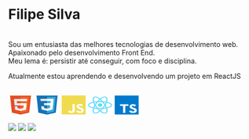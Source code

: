 # Filipe Silva

<!--
- 🔭 I’m currently working on ...
- 🌱
-->
<br>
Sou um entusiasta das melhores tecnologias de desenvolvimento web.
<br>
Apaixonado pelo desenvolvimento Front End.
<br>
Meu lema é: persistir até conseguir, com foco e disciplina.
<br>

Atualmente estou aprendendo e desenvolvendo um projeto em ReactJS

<!--
- 👯 I’m looking to collaborate on ...
- 🤔 I’m looking for help with ...
- 💬 Ask me about ...
- 📫 How to reach me: ...
- 😄 Pronouns: ...
- ⚡ Fun fact: ...
-->

<!--
<div style="display: inline_block"><br>
  <a href="github.com/filipe5g">
  <img height="180em" src="https://github-readme-stats.vercel.app/api?username=filipe5g&show_icons=true&theme=dark&include_all_commits=true&count_private=true"/>
  <img height="180em" src="https://github-readme-stats.vercel.app/api/top-langs/?username=filipe5g&layout=compact&langs_count=16&theme=dark"/>
</div>
-->

<div style="display: inline_block"><br>
  <img align="center" alt="FiLiPe-HTML" height="40" width="50" src="https://raw.githubusercontent.com/devicons/devicon/master/icons/html5/html5-original.svg">
  <img align="center" alt="FiLiPe-CSS" height="40" width="50" src="https://raw.githubusercontent.com/devicons/devicon/master/icons/css3/css3-original.svg">
  <img align="center" alt="FiLiPe-Js" height="40" width="50" src="https://raw.githubusercontent.com/devicons/devicon/master/icons/javascript/javascript-plain.svg">
  <img align="center" alt="FiLiPe-React" height="40" width="50" src="https://raw.githubusercontent.com/devicons/devicon/master/icons/react/react-original.svg">
  <img align="center" alt="FiLiPe-Ts" height="40" width="50" src="https://raw.githubusercontent.com/devicons/devicon/master/icons/typescript/typescript-plain.svg">
  <!--
  <img align="right" src="./tiro-medio-mulher-trabalhando-no-laptop_23-2150323516.png" height="160" width="240" style="object_fit: cover" 
  />
  -->
</div>

<div style="display: inline_block"><br>
  <a href="https://instagram.com/none" height="30" target="_blank"><img src="https://img.shields.io/badge/-Instagram-%23E4405F?style=for-the-badge&logo=instagram&logoColor=white" height="30" target="_blank"></a>
 <a href="https://discord.gg/wagxzStdcR" height="30" target="_blank"><img src="https://img.shields.io/badge/Discord-7289DA?style=for-the-badge&logo=discord&logoColor=white" height="30" target="_blank"></a> 
  <a href="https://www.linkedin.com/in/rafaella-ballerini-45875016a" target="_blank"><img src="https://img.shields.io/badge/-LinkedIn-%230077B5?style=for-the-badge&logo=linkedin&logoColor=white" height="30" target="_blank"></a> 
</div>
